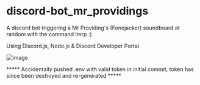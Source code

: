 # discord-bot_mr_providings

A discord bot triggering a Mr Providing's (Fonejacker) soundboard at random with the command !mrp :)

Using Discord.js, Node.js & Discord Developer Portal

![image](https://user-images.githubusercontent.com/70656399/125636670-87c1ab78-7a22-4938-98ea-21b2fa3a5311.jpeg)

***** Accidentally pushed .env with valid token in initial commit, token has since been destroyed and re-generated *****
